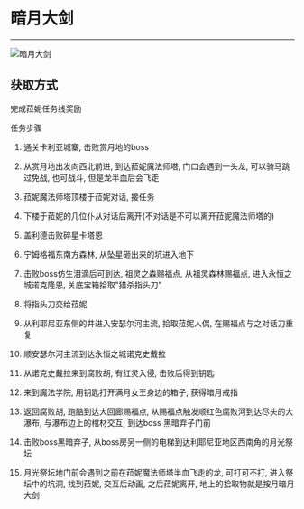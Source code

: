 # 暗月大剑

---

![暗月大剑](../images/暗月大剑.png)

## 获取方式

完成菈妮任务线奖励

任务步骤
1. 通关卡利亚城寨, 击败赏月地的boss

2. 从赏月地出发向西北前进, 到达菈妮魔法师塔, 门口会遇到一头龙, 可以骑马跳过免战, 也可战斗, 但是龙半血后会飞走

3. 菈妮魔法师塔顶楼于菈妮对话, 接任务

4. 下楼于菈妮的几位仆从对话后离开(不对话是不可以离开菈妮魔法师塔的)

5. 盖利德击败碎星卡塔恩

6. 宁姆格福东南方森林, 从坠星砸出来的坑进入地下

7. 击败boss仿生泪滴后可到达, 祖灵之森赐福点, 从祖灵森林赐福点, 进入永恒之城诺克隆恩, 关底宝箱拾取"猎杀指头刀"

8. 将指头刀交给菈妮

9. 从利耶尼亚东侧的井进入安瑟尔河主流, 拾取菈妮人偶, 在赐福点与之对话刀重复

10. 顺安瑟尔河主流到达永恒之城诺克史戴拉

11. 从诺克史戴拉来到腐败胡, 有红灵入侵, 击败后得到钥匙

12. 来到魔法学院, 用钥匙打开满月女王身边的箱子, 获得暗月戒指

13. 返回腐败胡, 跑酷到达大回廊赐福点, 从赐福点触发顺红色腐败河到达尽头的大瀑布, 与瀑布边上的棺材交互, 到达boss 黑暗弃子门前

14. 击败boss黑暗弃子, 从boss房另一侧的电梯到达利耶尼亚地区西南角的月光祭坛

15. 月光祭坛地门前会遇到之前在菈妮魔法师塔半血飞走的龙, 可打可不打, 进入祭坛中的坑洞, 找到菈妮, 交互后动画, 之后菈妮离开, 地上的拾取物就是按月暗月大剑

